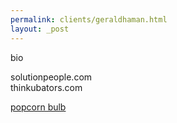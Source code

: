 ```yaml
---
permalink: clients/geraldhaman.html
layout: _post
---
```

            
bio

solutionpeople.com  
thinkubators.com

[popcorn bulb](/media.html#popcornBulb)

